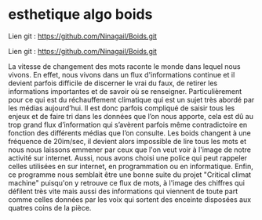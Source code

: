 # esthetique algo boids

Lien git : https://github.com/Ninagail/Boids.git
 
 Lien git : https://github.com/Ninagail/Boids.git
 
La vitesse de changement des mots raconte le monde dans lequel nous vivons. En effet, nous vivons dans un flux d'informations continue et il devient parfois difficile de discerner le vrai du faux, de retirer les informations importantes et de savoir où se renseigner. 
Particulièrement pour ce qui est du réchauffement climatique qui est un sujet très abordé par les médias aujourd’hui. Il est donc parfois compliqué de saisir tous les enjeux et de faire tri dans les données que l’on nous apporte, cela est dû au trop grand flux d’information qui s’avèrent parfois même contradictoire en fonction des différents médias que l’on consulte. 
Les boids changent à une fréquence de 20im/sec, il devient alors impossible de lire tous les mots et nous nous laissons emmener par ceux que l'on veut voir à l'image de notre activité sur internet. Aussi, nous avons choisi une police qui peut rappeler celles utilisées en sur internet, en programmation ou en informatique.
Enfin, ce programme nous semblait être une bonne suite du projet "Critical climat machine" puisqu'on y retrouve ce flux de mots, à l'image des chiffres qui défilent très vite mais aussi des informations qui viennent de toute part comme celles données par les voix qui sortent des enceinte disposées aux quatres coins de la pièce.
